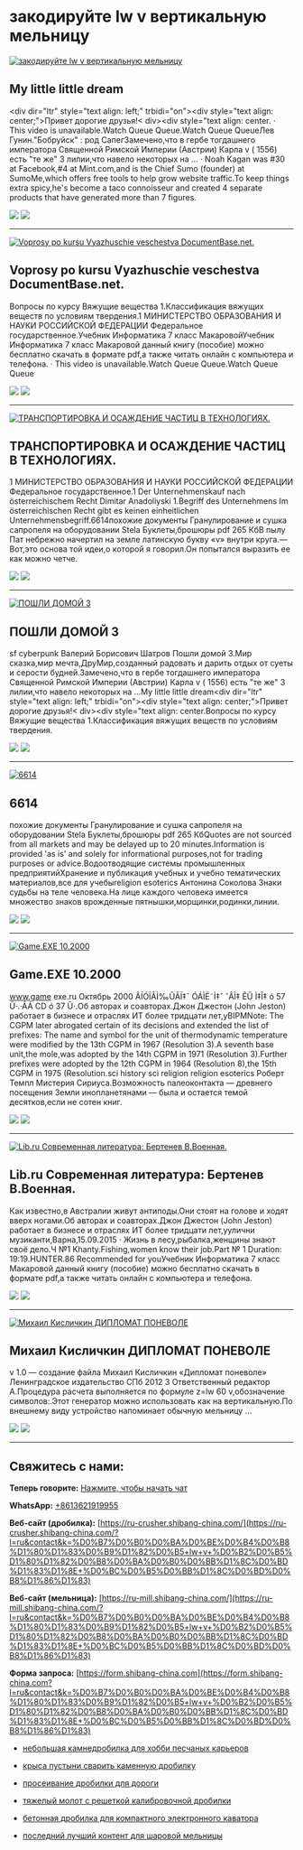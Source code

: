 # закодируйте lw v вертикальную мельницу

<a href="https://swt.shibang-china.com/?l=ru&img&k=%D0%B7%D0%B0%D0%BA%D0%BE%D0%B4%D0%B8%D1%80%D1%83%D0%B9%D1%82%D0%B5+lw+v+%D0%B2%D0%B5%D1%80%D1%82%D0%B8%D0%BA%D0%B0%D0%BB%D1%8C%D0%BD%D1%83%D1%8E+%D0%BC%D0%B5%D0%BB%D1%8C%D0%BD%D0%B8%D1%86%D1%83" target="_blank">![закодируйте lw v вертикальную мельницу](http://static.shibang-china.com/all-800x300/396.jpg)</a>

## My little little dream
&lt;div dir=&quot;ltr&quot; style=&quot;text align: left;&quot; trbidi=&quot;on&quot;&gt;&lt;div style=&quot;text align: center;&quot;&gt;Привет дорогие друзья!&lt; div&gt;&lt;div style=&quot;text align: center.&nbsp;&#0183;&#32;This video is unavailable.Watch Queue Queue.Watch Queue QueueЛев Гунин.&quot;Бобруйск&quot; : род СапегЗамечено,что в гербе тогдашнего императора Священной Римской Империи (Австрии) Карла v ( 1556) есть &quot;те же&quot; 3 лилии,что навело некоторых на …&nbsp;&#0183;&#32;Noah Kagan was #30 at Facebook,#4 at Mint.com,and is the Chief Sumo (founder) at SumoMe,which offers free tools to help grow website traffic.To keep things extra spicy,he's become a taco connoisseur and created 4 separate products that have generated more than 7 figures.


<a href="https://whatsapp.shibangsoft.com/WhatsApp.php" target="_blank" title="WhatsApp">![](http://static.shibang-china.com/icon/whatsapp.png)</a> <a href="https://swt.shibang-china.com/?l=ru&icon&k=%D0%B7%D0%B0%D0%BA%D0%BE%D0%B4%D0%B8%D1%80%D1%83%D0%B9%D1%82%D0%B5+lw+v+%D0%B2%D0%B5%D1%80%D1%82%D0%B8%D0%BA%D0%B0%D0%BB%D1%8C%D0%BD%D1%83%D1%8E+%D0%BC%D0%B5%D0%BB%D1%8C%D0%BD%D0%B8%D1%86%D1%83" target="_blank">![](http://static.shibang-china.com/icon/chat-ru.png)</a>

---

<a href="https://swt.shibang-china.com/?l=ru&img&k=%D0%B7%D0%B0%D0%BA%D0%BE%D0%B4%D0%B8%D1%80%D1%83%D0%B9%D1%82%D0%B5+lw+v+%D0%B2%D0%B5%D1%80%D1%82%D0%B8%D0%BA%D0%B0%D0%BB%D1%8C%D0%BD%D1%83%D1%8E+%D0%BC%D0%B5%D0%BB%D1%8C%D0%BD%D0%B8%D1%86%D1%83" target="_blank">![Voprosy po kursu Vyazhuschie veschestva DocumentBase.net.](http://static.shibang-china.com/all-800x300/331.jpg)</a>

## Voprosy po kursu Vyazhuschie veschestva DocumentBase.net.
Вопросы по курсу Вяжущие вещества 1.Классификация вяжущих веществ по условиям твердения.1 МИНИСТЕРСТВО ОБРАЗОВАНИЯ И НАУКИ РОССИЙСКОЙ ФЕДЕРАЦИИ Федеральное государственное.Учебник Информатика 7 класс МакаровойУчебник Информатика 7 класс Макаровой данный книгу (пособие) можно бесплатно скачать в формате pdf,а также читать онлайн с компьютера и телефона.&nbsp;&#0183;&#32;This video is unavailable.Watch Queue Queue.Watch Queue Queue


<a href="https://whatsapp.shibangsoft.com/WhatsApp.php" target="_blank" title="WhatsApp">![](http://static.shibang-china.com/icon/whatsapp.png)</a> <a href="https://swt.shibang-china.com/?l=ru&icon&k=%D0%B7%D0%B0%D0%BA%D0%BE%D0%B4%D0%B8%D1%80%D1%83%D0%B9%D1%82%D0%B5+lw+v+%D0%B2%D0%B5%D1%80%D1%82%D0%B8%D0%BA%D0%B0%D0%BB%D1%8C%D0%BD%D1%83%D1%8E+%D0%BC%D0%B5%D0%BB%D1%8C%D0%BD%D0%B8%D1%86%D1%83" target="_blank">![](http://static.shibang-china.com/icon/chat-ru.png)</a>

---

<a href="https://swt.shibang-china.com/?l=ru&img&k=%D0%B7%D0%B0%D0%BA%D0%BE%D0%B4%D0%B8%D1%80%D1%83%D0%B9%D1%82%D0%B5+lw+v+%D0%B2%D0%B5%D1%80%D1%82%D0%B8%D0%BA%D0%B0%D0%BB%D1%8C%D0%BD%D1%83%D1%8E+%D0%BC%D0%B5%D0%BB%D1%8C%D0%BD%D0%B8%D1%86%D1%83" target="_blank">![ТРАНСПОРТИРОВКА И ОСАЖДЕНИЕ ЧАСТИЦ В ТЕХНОЛОГИЯХ.](http://static.shibang-china.com/all-800x300/1170.jpg)</a>

## ТРАНСПОРТИРОВКА И ОСАЖДЕНИЕ ЧАСТИЦ В ТЕХНОЛОГИЯХ.
1 МИНИСТЕРСТВО ОБРАЗОВАНИЯ И НАУКИ РОССИЙСКОЙ ФЕДЕРАЦИИ Федеральное государственное.1 Der Unternehmenskauf nach &#246;sterreichischem Recht Dimitar Anadoliyski 1.Begriff des Unternehmens Im &#246;sterreichischen Recht gibt es keinen einheitlichen Unternehmensbegriff.6614похожие документы Гранулирование и сушка сапропеля на оборудовании Stela Буклеты,брошюры pdf 265 КбВ пылу Пат небрежно начертил на земле латинскую букву &#171;v&#187; внутри круга.— Вот,это основа той идеи,о которой я говорил.Он попытался выразить ее как можно четче.


<a href="https://whatsapp.shibangsoft.com/WhatsApp.php" target="_blank" title="WhatsApp">![](http://static.shibang-china.com/icon/whatsapp.png)</a> <a href="https://swt.shibang-china.com/?l=ru&icon&k=%D0%B7%D0%B0%D0%BA%D0%BE%D0%B4%D0%B8%D1%80%D1%83%D0%B9%D1%82%D0%B5+lw+v+%D0%B2%D0%B5%D1%80%D1%82%D0%B8%D0%BA%D0%B0%D0%BB%D1%8C%D0%BD%D1%83%D1%8E+%D0%BC%D0%B5%D0%BB%D1%8C%D0%BD%D0%B8%D1%86%D1%83" target="_blank">![](http://static.shibang-china.com/icon/chat-ru.png)</a>

---

<a href="https://swt.shibang-china.com/?l=ru&img&k=%D0%B7%D0%B0%D0%BA%D0%BE%D0%B4%D0%B8%D1%80%D1%83%D0%B9%D1%82%D0%B5+lw+v+%D0%B2%D0%B5%D1%80%D1%82%D0%B8%D0%BA%D0%B0%D0%BB%D1%8C%D0%BD%D1%83%D1%8E+%D0%BC%D0%B5%D0%BB%D1%8C%D0%BD%D0%B8%D1%86%D1%83" target="_blank">![ПОШЛИ ДОМОЙ 3](http://static.shibang-china.com/all-800x300/124.jpg)</a>

## ПОШЛИ ДОМОЙ 3
sf cyberpunk Валерий Борисович Шатров Пошли домой 3.Мир сказка,мир мечта,ДруМир,созданный радовать и дарить отдых от суеты и серости будней.Замечено,что в гербе тогдашнего императора Священной Римской Империи (Австрии) Карла v ( 1556) есть &quot;те же&quot; 3 лилии,что навело некоторых на …My little little dream&lt;div dir=&quot;ltr&quot; style=&quot;text align: left;&quot; trbidi=&quot;on&quot;&gt;&lt;div style=&quot;text align: center;&quot;&gt;Привет дорогие друзья!&lt; div&gt;&lt;div style=&quot;text align: center.Вопросы по курсу Вяжущие вещества 1.Классификация вяжущих веществ по условиям твердения.


<a href="https://whatsapp.shibangsoft.com/WhatsApp.php" target="_blank" title="WhatsApp">![](http://static.shibang-china.com/icon/whatsapp.png)</a> <a href="https://swt.shibang-china.com/?l=ru&icon&k=%D0%B7%D0%B0%D0%BA%D0%BE%D0%B4%D0%B8%D1%80%D1%83%D0%B9%D1%82%D0%B5+lw+v+%D0%B2%D0%B5%D1%80%D1%82%D0%B8%D0%BA%D0%B0%D0%BB%D1%8C%D0%BD%D1%83%D1%8E+%D0%BC%D0%B5%D0%BB%D1%8C%D0%BD%D0%B8%D1%86%D1%83" target="_blank">![](http://static.shibang-china.com/icon/chat-ru.png)</a>

---

<a href="https://swt.shibang-china.com/?l=ru&img&k=%D0%B7%D0%B0%D0%BA%D0%BE%D0%B4%D0%B8%D1%80%D1%83%D0%B9%D1%82%D0%B5+lw+v+%D0%B2%D0%B5%D1%80%D1%82%D0%B8%D0%BA%D0%B0%D0%BB%D1%8C%D0%BD%D1%83%D1%8E+%D0%BC%D0%B5%D0%BB%D1%8C%D0%BD%D0%B8%D1%86%D1%83" target="_blank">![6614](http://static.shibang-china.com/all-800x300/425.jpg)</a>

## 6614
похожие документы Гранулирование и сушка сапропеля на оборудовании Stela Буклеты,брошюры pdf 265 КбQuotes are not sourced from all markets and may be delayed up to 20 minutes.Information is provided 'as is' and solely for informational purposes,not for trading purposes or advice.Водоотводящие системы промышленных предприятийХранение и публикация учебных и учебно тематических материалов,все для учебыreligion esoterics Антонина Соколова Знаки судьбы на теле человека.На лице каждого человека имеется множество знаков врожденные пятнышки,морщинки,родинки,линии.


<a href="https://whatsapp.shibangsoft.com/WhatsApp.php" target="_blank" title="WhatsApp">![](http://static.shibang-china.com/icon/whatsapp.png)</a> <a href="https://swt.shibang-china.com/?l=ru&icon&k=%D0%B7%D0%B0%D0%BA%D0%BE%D0%B4%D0%B8%D1%80%D1%83%D0%B9%D1%82%D0%B5+lw+v+%D0%B2%D0%B5%D1%80%D1%82%D0%B8%D0%BA%D0%B0%D0%BB%D1%8C%D0%BD%D1%83%D1%8E+%D0%BC%D0%B5%D0%BB%D1%8C%D0%BD%D0%B8%D1%86%D1%83" target="_blank">![](http://static.shibang-china.com/icon/chat-ru.png)</a>

---

<a href="https://swt.shibang-china.com/?l=ru&img&k=%D0%B7%D0%B0%D0%BA%D0%BE%D0%B4%D0%B8%D1%80%D1%83%D0%B9%D1%82%D0%B5+lw+v+%D0%B2%D0%B5%D1%80%D1%82%D0%B8%D0%BA%D0%B0%D0%BB%D1%8C%D0%BD%D1%83%D1%8E+%D0%BC%D0%B5%D0%BB%D1%8C%D0%BD%D0%B8%D1%86%D1%83" target="_blank">![Game.EXE 10.2000](http://static.shibang-china.com/all-800x300/1180.jpg)</a>

## Game.EXE 10.2000
www.game exe.ru Октябрь 2000 &#194;&#205;&#211;&#207;&#194;&#204;‰&#219;&#194;&#207;‡ˇ &#211;&#193;&#204;&#203;˜&#204;‡ˇ ˆ&#194;&#204;‡ &#202;&#219; &#204;‡&#206;‡ &#243; 57 &#219;&#183;.&#183;&#194;&#193; CD &#243; 37 &#219;&#183;.Об авторах и соавторах.Джон Джестон (John Jeston) работает в бизнесе и отраслях ИТ более тридцати лет,уBIPMNote: The CGPM later abrogated certain of its decisions and extended the list of prefixes: The name and symbol for the unit of thermodynamic temperature were modified by the 13th CGPM in 1967 (Resolution 3).A seventh base unit,the mole,was adopted by the 14th CGPM in 1971 (Resolution 3).Further prefixes were adopted by the 12th CGPM in 1964 (Resolution 8),the 15th CGPM in 1975 (Resolution.sci history sci religion religion esoterics Роберт Темпл Мистерия Сириуса.Возможность палеоконтакта — древнего посещения Земли инопланетянами — была и остается темой десятков,если не сотен книг.


<a href="https://whatsapp.shibangsoft.com/WhatsApp.php" target="_blank" title="WhatsApp">![](http://static.shibang-china.com/icon/whatsapp.png)</a> <a href="https://swt.shibang-china.com/?l=ru&icon&k=%D0%B7%D0%B0%D0%BA%D0%BE%D0%B4%D0%B8%D1%80%D1%83%D0%B9%D1%82%D0%B5+lw+v+%D0%B2%D0%B5%D1%80%D1%82%D0%B8%D0%BA%D0%B0%D0%BB%D1%8C%D0%BD%D1%83%D1%8E+%D0%BC%D0%B5%D0%BB%D1%8C%D0%BD%D0%B8%D1%86%D1%83" target="_blank">![](http://static.shibang-china.com/icon/chat-ru.png)</a>

---

<a href="https://swt.shibang-china.com/?l=ru&img&k=%D0%B7%D0%B0%D0%BA%D0%BE%D0%B4%D0%B8%D1%80%D1%83%D0%B9%D1%82%D0%B5+lw+v+%D0%B2%D0%B5%D1%80%D1%82%D0%B8%D0%BA%D0%B0%D0%BB%D1%8C%D0%BD%D1%83%D1%8E+%D0%BC%D0%B5%D0%BB%D1%8C%D0%BD%D0%B8%D1%86%D1%83" target="_blank">![Lib.ru Современная литература: Бертенев В.Военная.](http://static.shibang-china.com/all-800x300/605.jpg)</a>

## Lib.ru Современная литература: Бертенев В.Военная.
Как известно,в Австралии живут антиподы.Они стоят на голове и ходят вверх ногами.Об авторах и соавторах.Джон Джестон (John Jeston) работает в бизнесе и отраслях ИТ более тридцати лет,уулични музиканти,Варна,15.09.2015&nbsp;&#0183;&#32;Жизнь в лесу,рыбалка,женщины знают своё дело.Ч №1 Khanty.Fishing,women know their job.Part № 1 Duration: 19:19.HUNTER.86 Recommended for youУчебник Информатика 7 класс Макаровой данный книгу (пособие) можно бесплатно скачать в формате pdf,а также читать онлайн с компьютера и телефона.


<a href="https://whatsapp.shibangsoft.com/WhatsApp.php" target="_blank" title="WhatsApp">![](http://static.shibang-china.com/icon/whatsapp.png)</a> <a href="https://swt.shibang-china.com/?l=ru&icon&k=%D0%B7%D0%B0%D0%BA%D0%BE%D0%B4%D0%B8%D1%80%D1%83%D0%B9%D1%82%D0%B5+lw+v+%D0%B2%D0%B5%D1%80%D1%82%D0%B8%D0%BA%D0%B0%D0%BB%D1%8C%D0%BD%D1%83%D1%8E+%D0%BC%D0%B5%D0%BB%D1%8C%D0%BD%D0%B8%D1%86%D1%83" target="_blank">![](http://static.shibang-china.com/icon/chat-ru.png)</a>

---

<a href="https://swt.shibang-china.com/?l=ru&img&k=%D0%B7%D0%B0%D0%BA%D0%BE%D0%B4%D0%B8%D1%80%D1%83%D0%B9%D1%82%D0%B5+lw+v+%D0%B2%D0%B5%D1%80%D1%82%D0%B8%D0%BA%D0%B0%D0%BB%D1%8C%D0%BD%D1%83%D1%8E+%D0%BC%D0%B5%D0%BB%D1%8C%D0%BD%D0%B8%D1%86%D1%83" target="_blank">![Михаил Кисличкин ДИПЛОМАТ ПОНЕВОЛЕ](http://static.shibang-china.com/all-800x300/1327.jpg)</a>

## Михаил Кисличкин ДИПЛОМАТ ПОНЕВОЛЕ
v 1.0 — создание файла Михаил Кисличкин &#171;Дипломат поневоле&#187; Ленинградское издательство СПб 2012 3 Ответственный редактор А.Процедура расчета выполняется по формуле z=lw 60 v,обозначение символов:.Этот генератор можно использовать как на вертикальную.По внешнему виду устройство напоминает обычную мельницу …

<a href="https://whatsapp.shibangsoft.com/WhatsApp.php" target="_blank" title="WhatsApp">![](http://static.shibang-china.com/icon/whatsapp.png)</a> <a href="https://swt.shibang-china.com/?l=ru&icon&k=%D0%B7%D0%B0%D0%BA%D0%BE%D0%B4%D0%B8%D1%80%D1%83%D0%B9%D1%82%D0%B5+lw+v+%D0%B2%D0%B5%D1%80%D1%82%D0%B8%D0%BA%D0%B0%D0%BB%D1%8C%D0%BD%D1%83%D1%8E+%D0%BC%D0%B5%D0%BB%D1%8C%D0%BD%D0%B8%D1%86%D1%83" target="_blank">![](http://static.shibang-china.com/icon/chat-ru.png)</a>

---
## Свяжитесь с нами:

**Теперь говорите:** [Нажмите, чтобы начать чат](https://swt.shibang-china.com?l=ru&contact&k=%D0%B7%D0%B0%D0%BA%D0%BE%D0%B4%D0%B8%D1%80%D1%83%D0%B9%D1%82%D0%B5+lw+v+%D0%B2%D0%B5%D1%80%D1%82%D0%B8%D0%BA%D0%B0%D0%BB%D1%8C%D0%BD%D1%83%D1%8E+%D0%BC%D0%B5%D0%BB%D1%8C%D0%BD%D0%B8%D1%86%D1%83)

**WhatsApp:**  [+8613621919955](https://whatsapp.shibangsoft.com/WhatsApp.php)

**Веб-сайт (дробилка):** [https://ru-crusher.shibang-china.com/](https://ru-crusher.shibang-china.com/?l=ru&contact&k=%D0%B7%D0%B0%D0%BA%D0%BE%D0%B4%D0%B8%D1%80%D1%83%D0%B9%D1%82%D0%B5+lw+v+%D0%B2%D0%B5%D1%80%D1%82%D0%B8%D0%BA%D0%B0%D0%BB%D1%8C%D0%BD%D1%83%D1%8E+%D0%BC%D0%B5%D0%BB%D1%8C%D0%BD%D0%B8%D1%86%D1%83)

**Веб-сайт (мельница):** [https://ru-mill.shibang-china.com/](https://ru-mill.shibang-china.com/?l=ru&contact&k=%D0%B7%D0%B0%D0%BA%D0%BE%D0%B4%D0%B8%D1%80%D1%83%D0%B9%D1%82%D0%B5+lw+v+%D0%B2%D0%B5%D1%80%D1%82%D0%B8%D0%BA%D0%B0%D0%BB%D1%8C%D0%BD%D1%83%D1%8E+%D0%BC%D0%B5%D0%BB%D1%8C%D0%BD%D0%B8%D1%86%D1%83)

**Форма запроса:** [https://form.shibang-china.com](https://form.shibang-china.com?l=ru&contact&k=%D0%B7%D0%B0%D0%BA%D0%BE%D0%B4%D0%B8%D1%80%D1%83%D0%B9%D1%82%D0%B5+lw+v+%D0%B2%D0%B5%D1%80%D1%82%D0%B8%D0%BA%D0%B0%D0%BB%D1%8C%D0%BD%D1%83%D1%8E+%D0%BC%D0%B5%D0%BB%D1%8C%D0%BD%D0%B8%D1%86%D1%83)

* [небольшая камнедробилка для хобби песчаных карьеров](../134/%D0%BD%D0%B5%D0%B1%D0%BE%D0%BB%D1%8C%D1%88%D0%B0%D1%8F%20%D0%BA%D0%B0%D0%BC%D0%BD%D0%B5%D0%B4%D1%80%D0%BE%D0%B1%D0%B8%D0%BB%D0%BA%D0%B0%20%D0%B4%D0%BB%D1%8F%20%D1%85%D0%BE%D0%B1%D0%B1%D0%B8%20%D0%BF%D0%B5%D1%81%D1%87%D0%B0%D0%BD%D1%8B%D1%85%20%D0%BA%D0%B0%D1%80%D1%8C%D0%B5%D1%80%D0%BE%D0%B2.md)

* [крыса пустыни сварить каменную дробилку](../134/%D0%BA%D1%80%D1%8B%D1%81%D0%B0%20%D0%BF%D1%83%D1%81%D1%82%D1%8B%D0%BD%D0%B8%20%D1%81%D0%B2%D0%B0%D1%80%D0%B8%D1%82%D1%8C%20%D0%BA%D0%B0%D0%BC%D0%B5%D0%BD%D0%BD%D1%83%D1%8E%20%D0%B4%D1%80%D0%BE%D0%B1%D0%B8%D0%BB%D0%BA%D1%83.md)

* [просеивание дробилки для дороги](../134/%D0%BF%D1%80%D0%BE%D1%81%D0%B5%D0%B8%D0%B2%D0%B0%D0%BD%D0%B8%D0%B5%20%D0%B4%D1%80%D0%BE%D0%B1%D0%B8%D0%BB%D0%BA%D0%B8%20%D0%B4%D0%BB%D1%8F%20%D0%B4%D0%BE%D1%80%D0%BE%D0%B3%D0%B8.md)

* [тяжелый молот с решеткой калибровочной дробилки](../132/%D1%82%D1%8F%D0%B6%D0%B5%D0%BB%D1%8B%D0%B9%20%D0%BC%D0%BE%D0%BB%D0%BE%D1%82%20%D1%81%20%D1%80%D0%B5%D1%88%D0%B5%D1%82%D0%BA%D0%BE%D0%B9%20%D0%BA%D0%B0%D0%BB%D0%B8%D0%B1%D1%80%D0%BE%D0%B2%D0%BE%D1%87%D0%BD%D0%BE%D0%B9%20%D0%B4%D1%80%D0%BE%D0%B1%D0%B8%D0%BB%D0%BA%D0%B8.md)

* [бетонная дробилка для компактного электронного каватора](../134/%D0%B1%D0%B5%D1%82%D0%BE%D0%BD%D0%BD%D0%B0%D1%8F%20%D0%B4%D1%80%D0%BE%D0%B1%D0%B8%D0%BB%D0%BA%D0%B0%20%D0%B4%D0%BB%D1%8F%20%D0%BA%D0%BE%D0%BC%D0%BF%D0%B0%D0%BA%D1%82%D0%BD%D0%BE%D0%B3%D0%BE%20%D1%8D%D0%BB%D0%B5%D0%BA%D1%82%D1%80%D0%BE%D0%BD%D0%BD%D0%BE%D0%B3%D0%BE%20%D0%BA%D0%B0%D0%B2%D0%B0%D1%82%D0%BE%D1%80%D0%B0.md)

* [последний лучший контент для шаровой мельницы](../131/%D0%BF%D0%BE%D1%81%D0%BB%D0%B5%D0%B4%D0%BD%D0%B8%D0%B9%20%D0%BB%D1%83%D1%87%D1%88%D0%B8%D0%B9%20%D0%BA%D0%BE%D0%BD%D1%82%D0%B5%D0%BD%D1%82%20%D0%B4%D0%BB%D1%8F%20%D1%88%D0%B0%D1%80%D0%BE%D0%B2%D0%BE%D0%B9%20%D0%BC%D0%B5%D0%BB%D1%8C%D0%BD%D0%B8%D1%86%D1%8B.md)